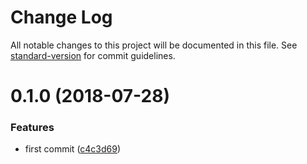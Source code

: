 # Change Log

All notable changes to this project will be documented in this file. See [standard-version](https://github.com/conventional-changelog/standard-version) for commit guidelines.

<a name="0.1.0"></a>
# 0.1.0 (2018-07-28)


### Features

* first commit ([c4c3d69](https://github.com/fjc0k/is-chinese-phone-number/commit/c4c3d69))
